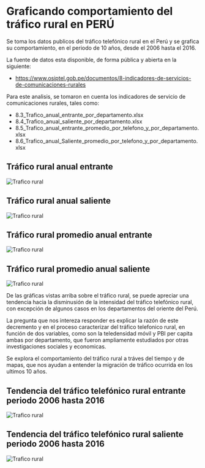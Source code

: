 # Graficando comportamiento del tráfico rural en PERÚ

Se toma los datos publicos del tráfico telefónico rural en el Perú y se grafica su comportamiento, en el periodo de 10 años, desde el 2006 hasta el 2016.

La fuente de datos esta disponible, de forma pública y abierta en la siguiente:
* https://www.osiptel.gob.pe/documentos/8-indicadores-de-servicios-de-comunicaciones-rurales

Para este analisis, se tomaron en cuenta los indicadores de servicio de comunicaciones rurales, tales como:

* 8.3_Trafico_anual_entrante_por_departamento.xlsx
* 8.4_Trafico_anual_saliente_por_departamento.xlsx
* 8.5_Trafico_anual_entrante_promedio_por_telefono_y_por_departamento.xlsx
* 8.6_Trafico_anual_Saliente_promedio_por_telefono_y_por_departamento.xlsx

## Tráfico rural anual entrante
![Trafico rural](images/itraffic.png "Tráfico rural anual entrante")

## Tráfico rural anual saliente
![Trafico rural](images/otraffic.png "Tráfico rural anual saliente")

## Tráfico rural promedio anual entrante
![Trafico rural](images/itraffic_prom.png "Tráfico rural promedio anual entrante")

## Tráfico rural promedio anual saliente
![Trafico rural](images/otraffic_prom.png "Tráfico rural promedio anual saliente")

De las gráficas vistas arriba sobre el tráfico rural, se puede apreciar una tendencia hacia la disminusión de la intensidad del tráfico telefónico rural, con excepción de algunos casos en los departamentos del oriente del Perú.

La pregunta que nos intereza responder es explicar la razón de este decremento y en el proceso caracterizar del tráfico telefonico rural, en función de dos variables, como son la teledensidad móvil y PBI per capita ambas por departamento, que fueron ampliamente estudiados por otras investigaciones sociales y economicas.

Se explora el comportamiento del tráfico rural a tráves del tiempo y de mapas, que nos ayudan a entender la migración de tráfico ocurrida en los ultimos 10 años.

## Tendencia del tráfico telefónico rural entrante periodo 2006 hasta 2016
![Trafico rural](images/trafico_rural_entrante_2006-2016.png "Tráfico rural entrante periodo 2006 hasta 2016")

## Tendencia del tráfico telefónico rural saliente periodo 2006 hasta 2016
![Trafico rural](images/trafico_rural_saliente_2006-2016.png "Tráfico rural saliente periodo 2006 hasta 2016")